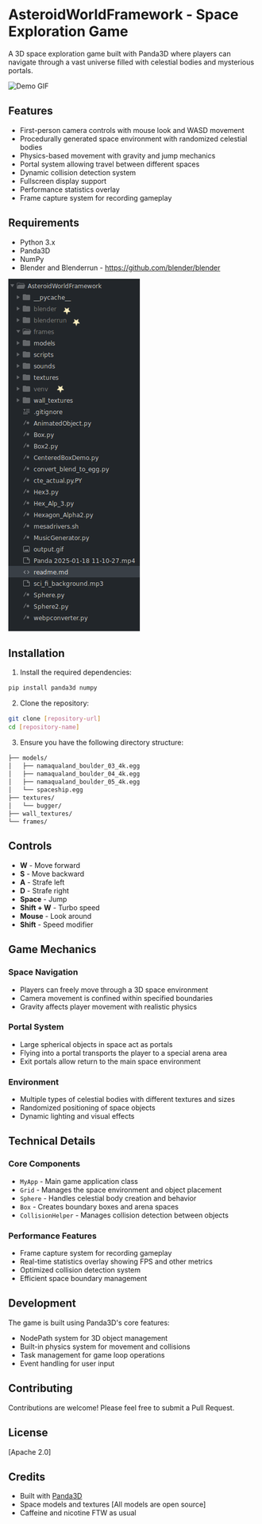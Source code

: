 # AsteroidWorldFramework - Space Exploration Game

A 3D space exploration game built with Panda3D where players can navigate through a vast universe filled with celestial bodies and mysterious portals.

![Demo GIF](./output.gif)

## Features

- First-person camera controls with mouse look and WASD movement
- Procedurally generated space environment with randomized celestial bodies
- Physics-based movement with gravity and jump mechanics
- Portal system allowing travel between different spaces
- Dynamic collision detection system
- Fullscreen display support
- Performance statistics overlay
- Frame capture system for recording gameplay

## Requirements

- Python 3.x
- Panda3D
- NumPy
- Blender and Blenderrun - https://github.com/blender/blender

![Demo PNG](./FileStructure.png)

## Installation

1. Install the required dependencies:
```bash
pip install panda3d numpy
```

2. Clone the repository:
```bash
git clone [repository-url]
cd [repository-name]
```

3. Ensure you have the following directory structure:
```
├── models/
│   ├── namaqualand_boulder_03_4k.egg
│   ├── namaqualand_boulder_04_4k.egg
│   ├── namaqualand_boulder_05_4k.egg
│   └── spaceship.egg
├── textures/
│   └── bugger/
├── wall_textures/
└── frames/
```

## Controls

- **W** - Move forward
- **S** - Move backward
- **A** - Strafe left
- **D** - Strafe right
- **Space** - Jump
- **Shift + W** - Turbo speed
- **Mouse** - Look around
- **Shift** - Speed modifier

## Game Mechanics

### Space Navigation
- Players can freely move through a 3D space environment
- Camera movement is confined within specified boundaries
- Gravity affects player movement with realistic physics

### Portal System
- Large spherical objects in space act as portals
- Flying into a portal transports the player to a special arena area
- Exit portals allow return to the main space environment

### Environment
- Multiple types of celestial bodies with different textures and sizes
- Randomized positioning of space objects
- Dynamic lighting and visual effects

## Technical Details

### Core Components

- `MyApp` - Main game application class
- `Grid` - Manages the space environment and object placement
- `Sphere` - Handles celestial body creation and behavior
- `Box` - Creates boundary boxes and arena spaces
- `CollisionHelper` - Manages collision detection between objects

### Performance Features

- Frame capture system for recording gameplay
- Real-time statistics overlay showing FPS and other metrics
- Optimized collision detection system
- Efficient space boundary management

## Development

The game is built using Panda3D's core features:
- NodePath system for 3D object management
- Built-in physics system for movement and collisions
- Task management for game loop operations
- Event handling for user input

## Contributing

Contributions are welcome! Please feel free to submit a Pull Request.

## License

[Apache 2.0]

## Credits

- Built with [Panda3D](https://www.panda3d.org/)
- Space models and textures [All models are open source]
- Caffeine and nicotine FTW as usual

